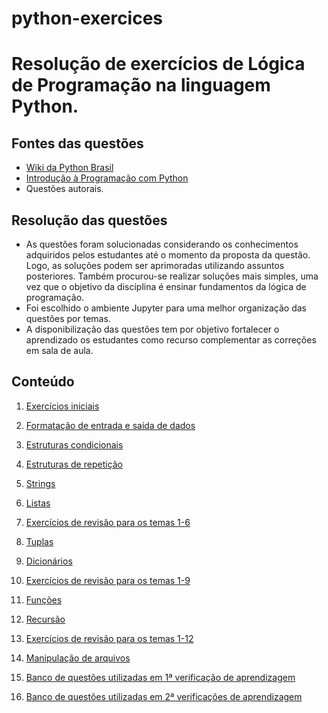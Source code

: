 # python-exercices

# Resolução de exercícios de Lógica de Programação na linguagem Python.

## Fontes das questões
- [Wiki da Python Brasil](https://wiki.python.org.br/ListaDeExercicios)
- [Introdução à Programação com Python](https://python.nilo.pro.br/)
- Questões autorais.

## Resolução das questões
- As questões foram solucionadas considerando os conhecimentos adquiridos pelos estudantes até o momento da proposta da questão. Logo, as soluções podem ser aprimoradas utilizando assuntos posteriores. Também procurou-se realizar soluções mais simples, uma vez que o objetivo da disciplina é ensinar fundamentos da lógica de programação. 
- Foi escolhido o ambiente Jupyter para uma melhor organização das questões por temas.
- A disponibilização das questões tem por objetivo  fortalecer o aprendizado os estudantes como recurso complementar as correções em sala de aula.

## Conteúdo
1. [Exercícios iniciais](001_iniciais.ipynb)
2. [Formatação de entrada e saída de dados](002_formatacao.ipynb)
3. [Estruturas condicionais](003_condicionais.ipynb)
4. [Estruturas de repetição](004_repeticao.ipynb)
5. [Strings](005_strings.ipynb)
6. [Listas](006_listas.ipynb)
7. [Exercícios de revisão para os temas 1-6](007_revisao.ipynb)
8. [Tuplas](008_tuplas.ipynb)
9. [Dicionários](009_dicionarios.ipynb)
10. [Exercícios de revisão para os temas 1-9](010_revisao.ipynb)
11. [Funções](011_funcoes.ipynb)
12. [Recursão](012_recursao.ipynb)
13. [Exercícios de revisão para os temas 1-12](013_revisao.ipynb)
14. [Manipulação de arquivos](014_arquivos.ipynb)

15. [Banco de questões utilizadas em 1ª verificação de aprendizagem](015_bdq_av1.ipynb)
16. [Banco de questões utilizadas em 2ª verificações de aprendizagem](016_bdq_av2.ipynb)


